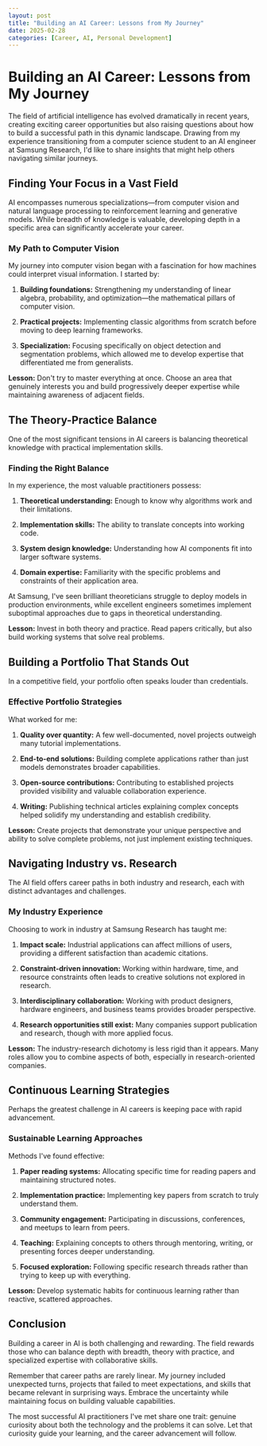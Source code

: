 ```yaml
---
layout: post
title: "Building an AI Career: Lessons from My Journey"
date: 2025-02-28
categories: [Career, AI, Personal Development]
---
```


# Building an AI Career: Lessons from My Journey

The field of artificial intelligence has evolved dramatically in recent years, creating exciting career opportunities but also raising questions about how to build a successful path in this dynamic landscape. Drawing from my experience transitioning from a computer science student to an AI engineer at Samsung Research, I'd like to share insights that might help others navigating similar journeys.

## Finding Your Focus in a Vast Field

AI encompasses numerous specializations—from computer vision and natural language processing to reinforcement learning and generative models. While breadth of knowledge is valuable, developing depth in a specific area can significantly accelerate your career.

### My Path to Computer Vision

My journey into computer vision began with a fascination for how machines could interpret visual information. I started by:

1. **Building foundations:** Strengthening my understanding of linear algebra, probability, and optimization—the mathematical pillars of computer vision.

2. **Practical projects:** Implementing classic algorithms from scratch before moving to deep learning frameworks.

3. **Specialization:** Focusing specifically on object detection and segmentation problems, which allowed me to develop expertise that differentiated me from generalists.

**Lesson:** Don't try to master everything at once. Choose an area that genuinely interests you and build progressively deeper expertise while maintaining awareness of adjacent fields.

## The Theory-Practice Balance

One of the most significant tensions in AI careers is balancing theoretical knowledge with practical implementation skills.

### Finding the Right Balance

In my experience, the most valuable practitioners possess:

1. **Theoretical understanding:** Enough to know why algorithms work and their limitations.

2. **Implementation skills:** The ability to translate concepts into working code.

3. **System design knowledge:** Understanding how AI components fit into larger software systems.

4. **Domain expertise:** Familiarity with the specific problems and constraints of their application area.

At Samsung, I've seen brilliant theoreticians struggle to deploy models in production environments, while excellent engineers sometimes implement suboptimal approaches due to gaps in theoretical understanding.

**Lesson:** Invest in both theory and practice. Read papers critically, but also build working systems that solve real problems.

## Building a Portfolio That Stands Out

In a competitive field, your portfolio often speaks louder than credentials.

### Effective Portfolio Strategies

What worked for me:

1. **Quality over quantity:** A few well-documented, novel projects outweigh many tutorial implementations.

2. **End-to-end solutions:** Building complete applications rather than just models demonstrates broader capabilities.

3. **Open-source contributions:** Contributing to established projects provided visibility and valuable collaboration experience.

4. **Writing:** Publishing technical articles explaining complex concepts helped solidify my understanding and establish credibility.

**Lesson:** Create projects that demonstrate your unique perspective and ability to solve complete problems, not just implement existing techniques.

## Navigating Industry vs. Research

The AI field offers career paths in both industry and research, each with distinct advantages and challenges.

### My Industry Experience

Choosing to work in industry at Samsung Research has taught me:

1. **Impact scale:** Industrial applications can affect millions of users, providing a different satisfaction than academic citations.

2. **Constraint-driven innovation:** Working within hardware, time, and resource constraints often leads to creative solutions not explored in research.

3. **Interdisciplinary collaboration:** Working with product designers, hardware engineers, and business teams provides broader perspective.

4. **Research opportunities still exist:** Many companies support publication and research, though with more applied focus.

**Lesson:** The industry-research dichotomy is less rigid than it appears. Many roles allow you to combine aspects of both, especially in research-oriented companies.

## Continuous Learning Strategies

Perhaps the greatest challenge in AI careers is keeping pace with rapid advancement.

### Sustainable Learning Approaches

Methods I've found effective:

1. **Paper reading systems:** Allocating specific time for reading papers and maintaining structured notes.

2. **Implementation practice:** Implementing key papers from scratch to truly understand them.

3. **Community engagement:** Participating in discussions, conferences, and meetups to learn from peers.

4. **Teaching:** Explaining concepts to others through mentoring, writing, or presenting forces deeper understanding.

5. **Focused exploration:** Following specific research threads rather than trying to keep up with everything.

**Lesson:** Develop systematic habits for continuous learning rather than reactive, scattered approaches.

## Conclusion

Building a career in AI is both challenging and rewarding. The field rewards those who can balance depth with breadth, theory with practice, and specialized expertise with collaborative skills.

Remember that career paths are rarely linear. My journey included unexpected turns, projects that failed to meet expectations, and skills that became relevant in surprising ways. Embrace the uncertainty while maintaining focus on building valuable capabilities.

The most successful AI practitioners I've met share one trait: genuine curiosity about both the technology and the problems it can solve. Let that curiosity guide your learning, and the career advancement will follow.

